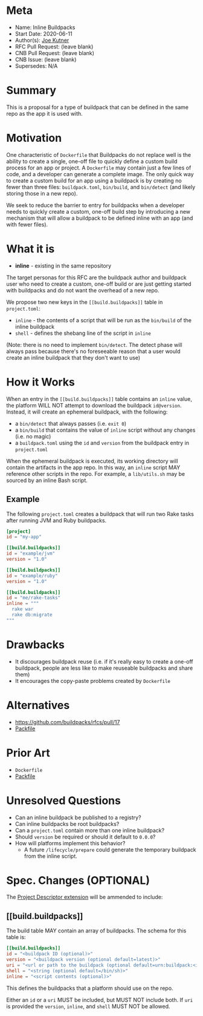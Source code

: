# Meta
[meta]: #meta
- Name: Inline Buildpacks
- Start Date: 2020-06-11
- Author(s): [Joe Kutner](https://github.com/jkutner)
- RFC Pull Request: (leave blank)
- CNB Pull Request: (leave blank)
- CNB Issue: (leave blank)
- Supersedes: N/A

# Summary
[summary]: #summary

This is a proposal for a type of buildpack that can be defined in the same repo as the app it is used with.

# Motivation
[motivation]: #motivation

One characteristic of `Dockerfile` that Buildpacks do not replace well is the ability to create a single, one-off file to quickly define a custom build process for an app or project. A `Dockerfile` may contain just a few lines of code, and a developer can generate a complete image. The only quick way to create a custom build for an app using a buildpack is by creating no fewer than three files: `buildpack.toml`, `bin/build`, and `bin/detect` (and likely storing those in a new repo).

We seek to reduce the barrier to entry for buildpacks when a developer needs to quickly create a custom, one-off build step by introducing a new mechanism that will allow a buildpack to be defined inline with an app (and with fewer files).

# What it is
[what-it-is]: #what-it-is

- **inline** - existing in the same repository

The target personas for this RFC are the buildpack author and buildpack user who need to create a custom, one-off build or are just getting started with buildpacks and do not want the overhead of a new repo.

We propose two new keys in the `[[build.buildpacks]]` table in `project.toml`:

- `inline` - the contents of a script that will be run as the `bin/build` of the inline buildpack
- `shell` - defines the shebang line of the script in `inline`

(Note: there is no need to implement `bin/detect`. The detect phase will always pass because there's no foreseeable reason that a user would create an inline buildpack that they don't want to use)

# How it Works
[how-it-works]: #how-it-works

When an entry in the `[[build.buildpacks]]` table contains an `inline` value, the platform WILL NOT attempt to download the buildpack `id@version`. Instead, it will create an ephemeral buildpack, with the following:

- a `bin/detect` that always passes (i.e. `exit 0`)
- a `bin/build` that contains the value of `inline` script without any changes (i.e. no magic)
- a `buildpack.toml` using the `id` and `version` from the buildpack entry in `project.toml`

When the ephemeral buildpack is executed, its working directory will contain the artifacts in the app repo. In this way, an `inline` script MAY reference other scripts in the repo. For example, a `lib/utils.sh` may be sourced by an inline Bash script.

## Example

The following `project.toml` creates a buildpack that will run two Rake tasks after running JVM and Ruby buildpacks.

```toml
[project]
id = "my-app"

[[build.buildpacks]]
id = "example/jvm"
version = "1.0"

[[build.buildpacks]]
id = "example/ruby"
version = "1.0"

[[build.buildpacks]]
id = "me/rake-tasks"
inline = """
  rake war
  rake db:migrate
"""
```

# Drawbacks
[drawbacks]: #drawbacks

- It discourages buildpack reuse (i.e. if it's really easy to create a one-off buildpack, people are less like to make reuseable buildpacks and share them)
- It encourages the copy-paste problems created by `Dockerfile`

# Alternatives
[alternatives]: #alternatives

- https://github.com/buildpacks/rfcs/pull/17
- [Packfile](https://github.com/sclevine/packfile/)

# Prior Art
[prior-art]: #prior-art

- `Dockerfile`
- [Packfile](https://github.com/sclevine/packfile/)

# Unresolved Questions
[unresolved-questions]: #unresolved-questions

- Can an inline buildpack be published to a registry?
- Can inline buildpacks be root buildpacks?
- Can a `project.toml` contain more than one inline buildpack?
- Should `version` be required or should it default to `0.0.0`?
- How will platforms implement this behavior?
    - A future `/lifecycle/prepare` could generate the temporary buildpack from the inline script.

# Spec. Changes (OPTIONAL)
[spec-changes]: #spec-changes

The [Project Descriptor extension](https://github.com/buildpacks/spec/blob/master/extensions/project-descriptor.md) will be ammended to include:

## [[build.buildpacks]]

The build table MAY contain an array of buildpacks. The schema for this table is:

```toml
[[build.buildpacks]]
id = "<buildpack ID (optional)>"
version = "<buildpack version (optional default=latest)>"
uri = "<url or path to the buildpack (optional default=urn:buildpack:<id>)"
shell = "<string (optional default=/bin/sh)>"
inline = "<script contents (optional)>"
```

This defines the buildpacks that a platform should use on the repo.

Either an `id` or a `uri` MUST be included, but MUST NOT include both. If `uri` is provided the `version`, `inline`, and `shell` MUST NOT be allowed.
